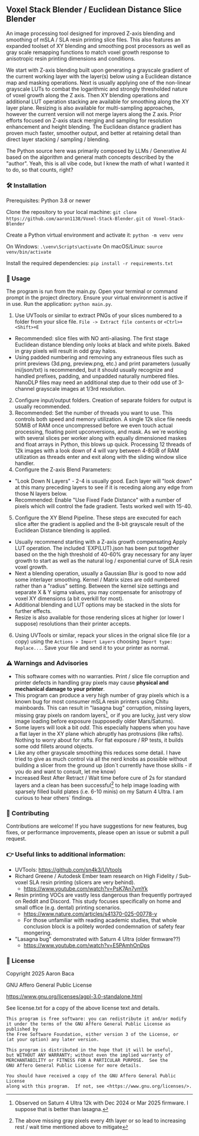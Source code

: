 ## Voxel Stack Blender / Euclidean Distance Slice Blender

An image processing tool designed for improved Z-axis blending and smoothing of mSLA / SLA resin printing slice files. This also features an expanded toolset of XY blending and smoothing post processors as well as gray scale remapping functions to match voxel growth response to anisotropic resin printing dimensions and conditions. 

We start with Z-axis blending built upon generating a grayscale gradient of the current working layer with the layer(s) below using a Euclidean distance map and masking operations.  Next is usually applying one of the non-linear grayscale LUTs to combat the logarithmic and strongly thresholded nature of voxel growth along the Z axis.  Then XY blending operations and additional LUT operation stacking are available for smoothing along the XY layer plane.  Resizing is also available for multi-sampling approaches, however the current version will not merge layers along the Z axis.  Prior efforts focused on Z-axis stack merging and sampling for resolution enhancement and height blending. The Euclidean distance gradient has proven much faster, smoother output, and better at retaining detail than direct layer stacking / sampling / blending. 

The Python source here was primarily composed by LLMs / Generative AI based on the algorithm and general math concepts described by the "author".  Yeah, this is all vibe code, but I knew the math of what I wanted it to do, so that counts, right?

### 🛠️ Installation
Prerequisites: Python 3.8 or newer

Clone the repository to your local machine:
`git clone https://github.com/aaron1138/Voxel-Stack-Blender.git`
`cd Voxel-Stack-Blender`

Create a Python virtual environment and activate it:
`python -m venv venv`

On Windows:
`.\venv\Scripts\activate`
On macOS/Linux:
`source venv/bin/activate`

Install the required dependencies:
`pip install -r requirements.txt`


### 🚀 Usage
The program is run from the main.py. Open your terminal or command prompt in the project directory. Ensure your virtual environment is active if in use. Run the application: `python main.py`.

1) Use UVTools or similar to extract PNGs of your slices numbered to a folder from your slice file.  `File -> Extract file contents` or `<Ctrl>+<Shift>+E`
 - Recommended: slice files with NO anti-aliasing.  The first stage Euclidean distance blending only looks at black and white pixels.  Baked in gray pixels will result in odd gray halos.
 - Using padded numbering and removing any extraneous files such as print previews (3d.png, preview.png, etc.) and print parameters (usually ini/json/txt) is recommended, but it should usually recognize and handled prefixes, padding, and unpadded naturally numbered files. NanoDLP files may need an additional step due to their odd use of 3-channel grayscale images at 1/3rd resolution. 
2) Configure input/output folders. Creation of separate folders for output is usually recommended.
3) Recommended: Set the number of threads you want to use.  This controls both speed and memory utilization.  A single 12k slice file needs 50MiB of RAM once uncompressed before we even touch actual processing, floating point upconversions, and mask. As we`re working with several slices per worker along with equally dimensioned maskes and float arrays in Python, this blows up quick.  Processing 12 threads of 12k images with a look down of 4 will vary between 4-8GiB of RAM utilization as threads enter and exit along with the sliding window slice handler.
4) Configure the Z-axis Blend Parameters:
 - "Look Down N Layers" - 2-4 is usually good.  Each layer will "look down" at this many preceding layers to see if it is receding along any edge from those N layers below.
 - Recommended: Enable "Use Fixed Fade Distance" with a number of pixels which will control the fade gradient.  Tests worked well with 15-40.
5) Configure the XY Blend Pipeline.  These steps are executed for each slice after the gradient is applied and the 8-bit grayscale result of the Euclidean Distance blending is applied.
 - Usually recommend starting with a Z-axis growth compensating Apply LUT operation.  The included `EXP(LUT).json has been put together based on the the high threshold of 40-60% gray necessary for any layer growth to start as well as the natural log / exponential curve of SLA resin voxel growth.
 - Next a blending operation, usually a Gaussian Blur is good to now add some interlayer smoothing.  Kernel / Matrix sizes are odd numbered rather than a "radius" setting.  Between the kernel size settings and separate X & Y sigma values, you may compensate for anisotropy of voxel XY dimensions (a bit overkill for most).  
 - Additional blending and LUT options may be stacked in the slots for further effects.
 - Resize is also available for those rendering slices at higher (or lower I suppose) resolutions than their printer accepts.
 6) Using UVTools or similar, repack your slices in the orignal slice file (or a copy) using the `Actions > Import Layers` choosing `Import type: Replace...`.  Save your file and send it to your printer as normal.


### ⚠️ Warnings and Advisories
 - This software comes with no warranties.  Print / slice file corruption and printer defects in handling gray pixels may cause **physical and mechanical damage to your printer**. 
 - This program can produce a very high number of gray pixels which is a known bug for most consumer mSLA resin printers using Chitu mainboards. This can result in "lasagna bug" corruption, missing layers, missing gray pixels on random layers[^1], or if you are lucky, just very slow image loading before exposure (supposedly older Mars/Saturns).  
 - Some layers will look a bit *odd*. This especially happens when you have a flat layer in the XY plane which abruptly has protrusions (like rafts).  Nothing to worry about for rafts.  For flat exposure / RP tests, it builds some odd fillets around objects. 
 - Like any other grayscale smoothing this reduces some detail.  I have tried to give as much control via all the nerd knobs as possible without building a slicer from the ground up (don`t currently have those skills - if you do and want to consult, let me know)
 - Increased Rest After Retract / Wait time before cure of 2s for standard layers and a clean has been successful[^2] to help image loading with sparsely filled build plates (i.e. 6-10 minis) on my Saturn 4 Ultra.  I am curious to hear others` findings. 
  
 [^1]: Observed on Saturn 4 Ultra 12k with Dec 2024 or Mar 2025 firmware.  I suppose that is better than lasagna. 
 [^2]: The above missing gray pixels every 4th layer or so lead to increasing rest / wait time mentioned above to mitigate

### 🤝 Contributing
Contributions are welcome! If you have suggestions for new features, bug fixes, or performance improvements, please open an issue or submit a pull request.

### 👉 Useful links to additional information:
- UVTools: https://github.com/sn4k3/UVtools
- Richard Greene / Autodesk Ember team research on High Fidelity / Sub-voxel SLA resin printing (slicers are very behind). 
    - https://www.youtube.com/watch?v=PsK7An7ymYk
- Resin printing VOCs are vastly less dangerous than frequently portrayed on Reddit and Discord.  This study focuses specifically on home and small office (e.g. dental) printing scenarios. 
    - https://www.nature.com/articles/s41370-025-00778-y
    - For those unfamiliar with reading academic studies, that whole conclusion block is a politely worded condemnation of safety fear mongering. 
- "Lasagna bug" demonstrated with Saturn 4 Ultra (older firmware??) 
    - https://www.youtube.com/watch?v=E5PAmhOnDps


### 📄 License
Copyright 2025 Aaron Baca

GNU Affero General Public License

https://www.gnu.org/licenses/agpl-3.0-standalone.html

See license.txt for a copy of the above license text and details.

```
This program is free software: you can redistribute it and/or modify
it under the terms of the GNU Affero General Public License as published by
the Free Software Foundation, either version 3 of the License, or
(at your option) any later version.

This program is distributed in the hope that it will be useful,
but WITHOUT ANY WARRANTY; without even the implied warranty of
MERCHANTABILITY or FITNESS FOR A PARTICULAR PURPOSE.  See the
GNU Affero General Public License for more details.

You should have received a copy of the GNU Affero General Public License
along with this program.  If not, see <https://www.gnu.org/licenses/>.
```
